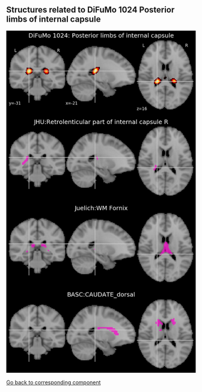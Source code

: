 


## Structures related to DiFuMo 1024 Posterior limbs of internal capsule

![1012](1012.jpg "Structures related to DiFuMo 1024 Posterior limbs of internal capsule")

[Go back to corresponding component](https://parietal-inria.github.io/DiFuMo/1024/html/1012.html)